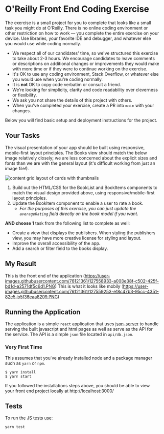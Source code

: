 # O'Reilly Front End Coding Exercise

The exercise is a small project for you to complete that looks like a small task you might do at O'Reilly. There is no online coding environment or other restriction on how to work — you complete the entire exercise on your device. Use libraries, your favorite IDE and debugger, and whatever else you would use while coding normally.

- We respect all of our candidates' time, so we've structured this exercise to take about 2-3 hours. We encourage candidates to leave comments or descriptions on additional changes or improvements they would make with more time or if they were to continue working on the exercise.
- It's OK to use any coding environment, Stack Overflow, or whatever else you would use when you're coding normally.
- It is **not** OK to copy code verbatim or consult a friend.
- We're looking for simplicity, clarity and code readability over cleverness or flexibility.
- We ask you not share the details of this project with others.
- When you've completed your exercise, create a PR into `main` with your changes.

Below you will find basic setup and deployment instructions for the project.

## Your Tasks

The visual presentation of your app should be built using responsive, mobile-first layout principles. The Books view should match the below image relatively closely; we are less concerned about the explicit sizes and fonts than we are with the general layout (it's difficult working from just an image file!).

![content grid layout of cards with thumbnails](https://cdn.oreillystatic.com/FE-Dev-Test/books-design.png)

1. Build out the HTML/CSS for the BookList and BookItems components to match the visual design provided above, using responsive/mobile-first layout principles.
2. Update the BookItem component to enable a user to rate a book.
    - _For the purposes of this exercise, you can just update the `averageRating` field directly on the book model if you want._

**AND choose 1** task from the following list to complete as well:

- Create a view that displays the publishers. When styling the publishers view, you may have more creative license for styling and layout.
- Improve the overall accessibility of the app.
- Add a search or filter field to the books display.

## My Result
This is the front end of the application (https://user-images.githubusercontent.com/76121361/127558933-a003e38f-c502-425f-bd1d-a2571df5c6d1.PNG)
This is what it looks like mobily (https://user-images.githubusercontent.com/76121361/127559253-e18c47b3-95cc-4351-82e5-b5f36eaa8209.PNG)

## Running the Application

The application is a simple `react` application that uses [json-server](https://github.com/typicode/json-server) to handle serving the built javascript and html pages as well as serve as the API for the service. The API is a simple `json` file located in `api/db.json`.

### Very First Time

This assumes that you've already installed node and a package manager such as `yarn` or `npm`.

```
$ yarn install
$ yarn start
```

If you followed the installations steps above, you should be able to view your front end project locally at http://localhost:3000/

## Tests

To run the JS tests use:

`yarn test`
